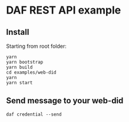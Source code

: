 # DAF REST API example

## Install

Starting from root folder:

```
yarn
yarn bootstrap
yarn build
cd examples/web-did
yarn
yarn start
```

## Send message to your web-did

```
daf credential --send
```
